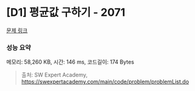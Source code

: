 # [D1] 평균값 구하기 - 2071 

[문제 링크](https://swexpertacademy.com/main/code/problem/problemDetail.do?contestProbId=AV5QRnJqA5cDFAUq) 

### 성능 요약

메모리: 58,260 KB, 시간: 146 ms, 코드길이: 174 Bytes



> 출처: SW Expert Academy, https://swexpertacademy.com/main/code/problem/problemList.do